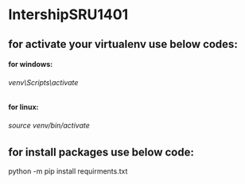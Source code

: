 # IntershipSRU1401


## for activate your virtualenv use below codes:
#### for windows:
###### venv\Scripts\activate
#### for linux:
###### source venv/bin/activate

## for install packages use below code:

python -m pip install requirments.txt
